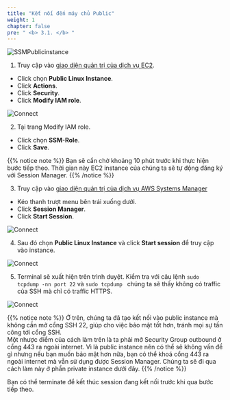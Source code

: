 ```yaml
---
title: "Kết nối đến máy chủ Public"
weight: 1
chapter: false
pre: " <b> 3.1. </b> "
---
```


![SSMPublicinstance](/images/arc-02.png)

1. Truy cập vào [giao diện quản trị của dịch vụ EC2](https://console.aws.amazon.com/ec2/v2/home).

- Click chọn **Public Linux Instance**.
- Click **Actions**.
- Click **Security**.
- Click **Modify IAM role**.

![Connect](/images/3.connect/001-connect.png)

2. Tại trang Modify IAM role.

- Click chọn **SSM-Role**.
- Click **Save**.

{{% notice note %}}
Bạn sẽ cần chờ khoảng 10 phút trước khi thực hiện bước tiếp theo. Thời gian này EC2 instance của chúng ta sẽ tự động đăng ký với Session Manager.
{{% /notice %}}

3. Truy cập vào [giao diện quản trị của dịch vụ AWS Systems Manager](https://console.aws.amazon.com/systems-manager/home)

- Kéo thanh trượt menu bên trái xuống dưới.
- Click **Session Manager**.
- Click **Start Session**.

![Connect](/images/3.connect/002-connect.png)

4. Sau đó chọn **Public Linux Instance** và click **Start session** để truy cập vào instance.

![Connect](/images/3.connect/003-connect.png)

5. Terminal sẽ xuất hiện trên trình duyệt. Kiểm tra với câu lệnh `sudo tcpdump -nn port 22` và `sudo tcpdump ` chúng ta sẽ thấy không có traffic của SSH mà chỉ có traffic HTTPS.

![Connect](/images/3.connect/004-connect.png)

{{% notice note %}}
Ở trên, chúng ta đã tạo kết nối vào public instance mà không cần mở cổng SSH 22, giúp cho việc bảo mật tốt hơn, tránh mọi sự tấn công tới cổng SSH.\
Một nhược điểm của cách làm trên là ta phải mở Security Group outbound ở cổng 443 ra ngoài internet. Vì là public instance nên có thể sẽ không vấn đề gì nhưng nếu bạn muốn bảo mật hơn nữa, bạn có thể khoá cổng 443 ra ngoài internet mà vẫn sử dụng được Session Manager. Chúng ta sẽ đi qua cách làm này ở phần private instance dưới đây.
{{% /notice %}}

Bạn có thể terminate để kết thúc session đang kết nối trước khi qua bước tiếp theo.
